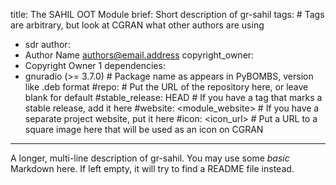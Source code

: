 title: The SAHIL OOT Module
brief: Short description of gr-sahil
tags: # Tags are arbitrary, but look at CGRAN what other authors are using
  - sdr
author:
  - Author Name <authors@email.address>
copyright_owner:
  - Copyright Owner 1
dependencies:
  - gnuradio (>= 3.7.0) # Package name as appears in PyBOMBS, version like .deb format
#repo: # Put the URL of the repository here, or leave blank for default
#stable_release: HEAD # If you have a tag that marks a stable release, add it here
#website: <module_website> # If you have a separate project website, put it here
#icon: <icon_url> # Put a URL to a square image here that will be used as an icon on CGRAN
---
A longer, multi-line description of gr-sahil.
You may use some *basic* Markdown here.
If left empty, it will try to find a README file instead.
